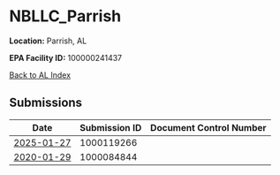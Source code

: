 # NBLLC_Parrish

**Location:** Parrish, AL

**EPA Facility ID:** 100000241437

[Back to AL Index](../../index.md)

## Submissions

| Date | Submission ID | Document Control Number |
|------|--------------|-------------------------|
| [2025-01-27](submissions/1000119266.md) | 1000119266 |  |
| [2020-01-29](submissions/1000084844.md) | 1000084844 |  |
